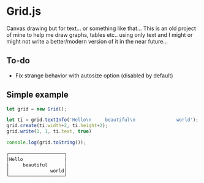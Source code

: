 # Grid.js
Canvas drawing but for text... or something like that... This is an old project of mine to help me draw graphs, tables etc.. using only text and I might or might not write a better/modern version of it in the near future...

## To-do
- Fix strange behavior with autosize option (disabled by default)

## Simple example
```javascript
let grid = new Grid();

let ti = grid.textInfo('Hello\n     beautiful\n               world');
grid.create(ti.width+2, ti.height+2);
grid.write(1, 1, ti.text, true)

console.log(grid.toString());
```
```md
┌────────────────────┐
│Hello               │
│     beautiful      │
│               world│
└────────────────────┘
```
